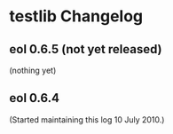 # testlib Changelog

## eol 0.6.5 (not yet released)

(nothing yet)

## eol 0.6.4

(Started maintaining this log 10 July 2010.)

